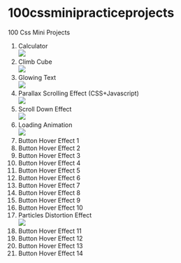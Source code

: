 # 100cssminipracticeprojects
100 Css Mini Projects
1. Calculator<br>
![](https://media.giphy.com/media/d9J6inh3TQl2ZZBuu5/giphy.gif)
2. Climb Cube <br>
![](https://media.giphy.com/media/hZolVztzvOf2XObfYX/giphy.gif)
3. Glowing Text <br>
![](https://media.giphy.com/media/bgK5uZ8vQw7GnqBANl/giphy.gif)
4. Parallax Scrolling Effect (CSS+Javascript) <br>
![](https://media.giphy.com/media/SS39wbTPV2AMCLHPRu/giphy.gif)
5. Scroll Down Effect <br>
![](https://media.giphy.com/media/6QufeGDwIdoKKUop6g/giphy.gif)
6. Loading Animation <br>
![](https://media.giphy.com/media/o03Gx4Woq8Ta4dHGe9/giphy.gif)
7. Button Hover Effect 1 <br>
8. Button Hover Effect 2 <br>
9. Button Hover Effect 3 <br>
10. Button Hover Effect 4 <br>
11. Button Hover Effect 5 <br>
12. Button Hover Effect 6 <br>
13. Button Hover Effect 7 <br>
14. Button Hover Effect 8 <br>
15. Button Hover Effect 9 <br>
16. Button Hover Effect 10 <br>
17. Particles Distortion Effect <br>
![](https://media.giphy.com/media/4oL8qgcUrrKi7X4LxY/giphy.gif)
18. Button Hover Effect 11 <br>
19. Button Hover Effect 12 <br>
20. Button Hover Effect 13 <br>
21. Button Hover Effect 14 <br>

